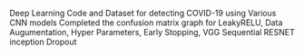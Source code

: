 Deep Learning Code and Dataset for detecting COVID-19 using Various CNN models
Completed the confusion matrix graph for 
    LeakyRELU, 
    Data Augumentation, 
    Hyper Parameters, 
    Early Stopping, 
    VGG
    Sequential
    RESNET
    inception
     Dropout
